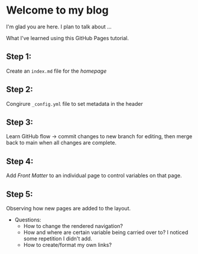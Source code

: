 # Welcome to my blog

I'm glad you are here. I plan to talk about ...

What I've learned using this GitHub Pages tutorial.

## Step 1: 
Create an `index.md` file for the *homepage*

## Step 2:
Congirure `_config.yml` file to set metadata in the header

## Step 3:
Learn GitHub flow -> commit changes to new branch for editing, then merge back to main when all changes are complete.

## Step 4:
Add *Front Matter* to an individual page to control variables on that page.

## Step 5: 
Observing how new pages are added to the layout. 
* Questions:
  * How to change the rendered navigation?
  * How and where are certain variable being carried over to? I noticed some repetition I didn't add.
  * How to create/format my own links?
